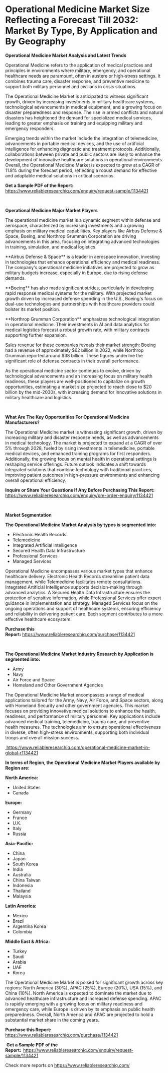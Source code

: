 <p><h1>Operational Medicine Market Size Reflecting a Forecast Till 2032: Market By Type, By Application and By Geography</h1></p><p><strong>Operational Medicine Market Analysis and Latest Trends</strong></p>
<p><p>Operational Medicine refers to the application of medical practices and principles in environments where military, emergency, and operational healthcare needs are paramount, often in austere or high-stress settings. It combines trauma care, disaster response, and preventive medicine to support both military personnel and civilians in crisis situations. </p><p>The Operational Medicine Market is anticipated to witness significant growth, driven by increasing investments in military healthcare systems, technological advancements in medical equipment, and a growing focus on disaster preparedness and response. The rise in armed conflicts and natural disasters has heightened the demand for specialized medical services, leading to greater emphasis on training and equipping military and emergency responders.</p><p>Emerging trends within the market include the integration of telemedicine, advancements in portable medical devices, and the use of artificial intelligence for enhancing diagnostic and treatment protocols. Additionally, collaborations between private and public sectors are likely to enhance the development of innovative healthcare solutions in operational environments. Overall, the Operational Medicine Market is expected to grow at a CAGR of 11.8% during the forecast period, reflecting a robust demand for effective and adaptable medical solutions in critical scenarios.</p></p>
<p><strong>Get a Sample PDF of the Report:&nbsp;</strong> <a href="https://www.reliableresearchiq.com/enquiry/request-sample/1134421?utm_campaign=3461&utm_medium=2&utm_source=Github&utm_content=ia&utm_term=25032025&utm_id=operational-medicine">https://www.reliableresearchiq.com/enquiry/request-sample/1134421</a></p>
<p>&nbsp;</p>
<p><strong>Operational Medicine Major Market Players</strong></p>
<p><p>The operational medicine market is a dynamic segment within defense and aerospace, characterized by increasing investments and a growing emphasis on military medical capabilities. Key players like Airbus Defense & Space, Boeing, and Northrop Grumman Corporation are driving advancements in this area, focusing on integrating advanced technologies in training, simulation, and medical logistics.</p><p>**Airbus Defense & Space** is a leader in aerospace innovation, investing in technologies that enhance operational efficiency and medical readiness. The company's operational medicine initiatives are projected to grow as military budgets increase, especially in Europe, due to rising defense demands.</p><p>**Boeing** has also made significant strides, particularly in developing rapid response medical systems for the military. With projected market growth driven by increased defense spending in the U.S., Boeing's focus on dual-use technologies and partnerships with healthcare providers could bolster its market position.</p><p>**Northrop Grumman Corporation** emphasizes technological integration in operational medicine. Their investments in AI and data analytics for medical logistics forecast a robust growth rate, with military contracts supporting further expansion.</p><p>Sales revenue for these companies reveals their market strength: Boeing had a revenue of approximately $62 billion in 2022, while Northrop Grumman reported around $38 billion. These figures underline the significant role of defense contracts in their overall performance.</p><p>As the operational medicine sector continues to evolve, driven by technological advancements and an increasing focus on military health readiness, these players are well-positioned to capitalize on growth opportunities, estimating a market size projected to reach close to $20 billion by the mid-2030s, with increasing demand for innovative solutions in military healthcare and logistics.</p></p>
<p>&nbsp;</p>
<p><strong>What Are The Key Opportunities For Operational Medicine Manufacturers?</strong></p>
<p><p>The Operational Medicine market is witnessing significant growth, driven by increasing military and disaster response needs, as well as advancements in medical technology. The market is projected to expand at a CAGR of over 5% through 2028, fueled by rising investments in telemedicine, portable medical devices, and enhanced training programs for first responders. Additionally, the growing focus on mental health in operational settings is reshaping service offerings. Future outlook indicates a shift towards integrated solutions that combine technology with traditional practices, improving patient outcomes in high-pressure environments and enhancing overall operational efficiency.</p></p>
<p><strong>Inquire or Share Your Questions If Any Before Purchasing This Report:</strong> <a href="https://www.reliableresearchiq.com/enquiry/pre-order-enquiry/1134421?utm_campaign=3461&utm_medium=2&utm_source=Github&utm_content=ia&utm_term=25032025&utm_id=operational-medicine">https://www.reliableresearchiq.com/enquiry/pre-order-enquiry/1134421</a></p>
<p>&nbsp;</p>
<p><strong>Market Segmentation</strong></p>
<p><strong>The Operational Medicine Market Analysis by types is segmented into:</strong></p>
<p><ul><li>Electronic Health Records</li><li>Telemedicine</li><li>Integrated Artificial Intelligence</li><li>Secured Health Data Infrastructure</li><li>Professional Services</li><li>Managed Services</li></ul></p>
<p><p>Operational Medicine encompasses various market types that enhance healthcare delivery. Electronic Health Records streamline patient data management, while Telemedicine facilitates remote consultations. Integrated Artificial Intelligence supports decision-making through advanced analytics. A Secured Health Data Infrastructure ensures the protection of sensitive information, while Professional Services offer expert guidance in implementation and strategy. Managed Services focus on the ongoing operations and support of healthcare systems, ensuring efficiency and reliability in delivering patient care. Each segment contributes to a more effective healthcare ecosystem.</p></p>
<p><strong>Purchase this Report:&nbsp;</strong><a href="https://www.reliableresearchiq.com/purchase/1134421?utm_campaign=3461&utm_medium=2&utm_source=Github&utm_content=ia&utm_term=25032025&utm_id=operational-medicine">https://www.reliableresearchiq.com/purchase/1134421</a></p>
<p>&nbsp;</p>
<p><strong>The Operational Medicine Market Industry Research by Application is segmented into:</strong></p>
<p><ul><li>Army</li><li>Navy</li><li>Air Force and Space</li><li>Homeland and Other Government Agencies</li></ul></p>
<p><p>The Operational Medicine Market encompasses a range of medical applications tailored for the Army, Navy, Air Force, and Space sectors, along with Homeland Security and other government agencies. This market focuses on providing innovative medical solutions to enhance the health, readiness, and performance of military personnel. Key applications include advanced medical training, telemedicine, trauma care, and preventive health measures. The technologies aim to ensure operational effectiveness in diverse, often high-stress environments, supporting both individual troops and overall mission success.</p></p>
<p><a href="https://www.reliableresearchiq.com/operational-medicine-market-in-global-r1134421?utm_campaign=3461&utm_medium=2&utm_source=Github&utm_content=ia&utm_term=25032025&utm_id=operational-medicine">&nbsp;https://www.reliableresearchiq.com/operational-medicine-market-in-global-r1134421</a></p>
<p><strong>In terms of Region, the Operational Medicine Market Players available by Region are:</strong></p>
<p>
    <p> <strong> North America: </strong>
        <ul>
            <li>United States</li>
            <li>Canada</li>
        </ul>
        </p> 
    <p> <strong> Europe: </strong>
        <ul>
            <li>Germany</li>
            <li>France</li>
            <li>U.K.</li>
            <li>Italy</li>
            <li>Russia</li>
        </ul>
        </p> 
    <p> <strong> Asia-Pacific: </strong>
        <ul>
            <li>China</li>
            <li>Japan</li>
            <li>South Korea</li>
            <li>India</li>
            <li>Australia</li>
            <li>China Taiwan</li>
            <li>Indonesia</li>
            <li>Thailand</li>
            <li>Malaysia</li>
        </ul>
        </p> 
    <p> <strong> Latin America: </strong>
        <ul>
            <li>Mexico</li>
            <li>Brazil</li>
            <li>Argentina Korea</li>
            <li>Colombia</li>
        </ul>
        </p> 
    <p> <strong> Middle East & Africa: </strong>
        <ul>
            <li>Turkey</li>
            <li>Saudi</li>
            <li>Arabia</li>
            <li>UAE</li>
            <li>Korea</li>
        </ul>
    </p>
    </p>
<p><p>The Operational Medicine Market is poised for significant growth across key regions: North America (30%), APAC (25%), Europe (20%), USA (15%), and China (10%). North America is expected to dominate the market due to advanced healthcare infrastructure and increased defense spending. APAC is rapidly emerging with a growing focus on military readiness and emergency care, while Europe is driven by its emphasis on public health preparedness. Overall, North America and APAC are projected to hold a substantial market share in the coming years.</p></p>
<p><strong>Purchase this Report: </strong><a href="https://www.reliableresearchiq.com/purchase/1134421?utm_campaign=3461&utm_medium=2&utm_source=Github&utm_content=ia&utm_term=25032025&utm_id=operational-medicine">https://www.reliableresearchiq.com/purchase/1134421</a></p>
<p>&nbsp;<strong>Get a Sample PDF of the Report:&nbsp;&nbsp;</strong><a href="https://www.reliableresearchiq.com/enquiry/request-sample/1134421?utm_campaign=3461&utm_medium=2&utm_source=Github&utm_content=ia&utm_term=25032025&utm_id=operational-medicine">https://www.reliableresearchiq.com/enquiry/request-sample/1134421</a></p>
<p><strong></strong></p>
<p>Check more reports on <a href="https://www.reliableresearchiq.com/?utm_campaign=3461&utm_medium=2&utm_source=Github&utm_content=ia&utm_term=25032025&utm_id=operational-medicine">https://www.reliableresearchiq.com/</a></p>